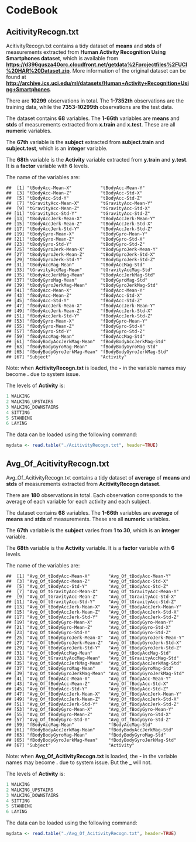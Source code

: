 CodeBook
========================================================

AcitivityRecogn.txt
---------------------------

AcitivityRecogn.txt contains a tidy dataset of **means** and **stds** of measurements extracted from **Human Activity Recognition Using Smartphones dataset**, which is available from **https://d396qusza40orc.cloudfront.net/getdata%2Fprojectfiles%2FUCI%20HAR%20Dataset.zip**. More information of the original dataset can be found at **http://archive.ics.uci.edu/ml/datasets/Human+Activity+Recognition+Using+Smartphones**.

There are **10299** observations in total. The **1-7352th** observations are the training data, while the **7353-10299th** observations are the test data.

The dataset contains **68** variables. The **1-66th** variables are **means** and **stds** of measurements extracted from **x.train** and **x.test**. These are all **numeric** variables. 

The **67th** variable is the **subject** extracted from **subject.train** and **subject.test**, which is an **integer** variable. 

The **68th** variable is the **Activity** variable extracted from **y.train** and **y.test**. It is a **factor** variable with **6** levels.

The name of the variables are:


```
##  [1] "tBodyAcc-Mean-X"           "tBodyAcc-Mean-Y"          
##  [3] "tBodyAcc-Mean-Z"           "tBodyAcc-Std-X"           
##  [5] "tBodyAcc-Std-Y"            "tBodyAcc-Std-Z"           
##  [7] "tGravityAcc-Mean-X"        "tGravityAcc-Mean-Y"       
##  [9] "tGravityAcc-Mean-Z"        "tGravityAcc-Std-X"        
## [11] "tGravityAcc-Std-Y"         "tGravityAcc-Std-Z"        
## [13] "tBodyAccJerk-Mean-X"       "tBodyAccJerk-Mean-Y"      
## [15] "tBodyAccJerk-Mean-Z"       "tBodyAccJerk-Std-X"       
## [17] "tBodyAccJerk-Std-Y"        "tBodyAccJerk-Std-Z"       
## [19] "tBodyGyro-Mean-X"          "tBodyGyro-Mean-Y"         
## [21] "tBodyGyro-Mean-Z"          "tBodyGyro-Std-X"          
## [23] "tBodyGyro-Std-Y"           "tBodyGyro-Std-Z"          
## [25] "tBodyGyroJerk-Mean-X"      "tBodyGyroJerk-Mean-Y"     
## [27] "tBodyGyroJerk-Mean-Z"      "tBodyGyroJerk-Std-X"      
## [29] "tBodyGyroJerk-Std-Y"       "tBodyGyroJerk-Std-Z"      
## [31] "tBodyAccMag-Mean"          "tBodyAccMag-Std"          
## [33] "tGravityAccMag-Mean"       "tGravityAccMag-Std"       
## [35] "tBodyAccJerkMag-Mean"      "tBodyAccJerkMag-Std"      
## [37] "tBodyGyroMag-Mean"         "tBodyGyroMag-Std"         
## [39] "tBodyGyroJerkMag-Mean"     "tBodyGyroJerkMag-Std"     
## [41] "fBodyAcc-Mean-X"           "fBodyAcc-Mean-Y"          
## [43] "fBodyAcc-Mean-Z"           "fBodyAcc-Std-X"           
## [45] "fBodyAcc-Std-Y"            "fBodyAcc-Std-Z"           
## [47] "fBodyAccJerk-Mean-X"       "fBodyAccJerk-Mean-Y"      
## [49] "fBodyAccJerk-Mean-Z"       "fBodyAccJerk-Std-X"       
## [51] "fBodyAccJerk-Std-Y"        "fBodyAccJerk-Std-Z"       
## [53] "fBodyGyro-Mean-X"          "fBodyGyro-Mean-Y"         
## [55] "fBodyGyro-Mean-Z"          "fBodyGyro-Std-X"          
## [57] "fBodyGyro-Std-Y"           "fBodyGyro-Std-Z"          
## [59] "fBodyAccMag-Mean"          "fBodyAccMag-Std"          
## [61] "fBodyBodyAccJerkMag-Mean"  "fBodyBodyAccJerkMag-Std"  
## [63] "fBodyBodyGyroMag-Mean"     "fBodyBodyGyroMag-Std"     
## [65] "fBodyBodyGyroJerkMag-Mean" "fBodyBodyGyroJerkMag-Std" 
## [67] "Subject"                   "Activity"
```

Note: when **AcitivityRecogn.txt** is loaded, the **-** in the variable names may become **.** due to system issue.

The levels of **Activity** is:


```r
1 WALKING
2 WALKING_UPSTAIRS
3 WALKING_DOWNSTAIRS
4 SITTING
5 STANDING
6 LAYING
```

The data can be loaded using the following command:


```r
mydata <- read.table("./AcitivityRecogn.txt", header=TRUE)
```


Avg_Of_AcitivityRecogn.txt
---------------------------

Avg_Of_AcitivityRecogn.txt contains a tidy dataset of **average** of **means** and **stds** of measurements extracted from **AcitivityRecogn dataset**.

There are **180** observations in total. Each observation corresponds to the average of each variable for each activity and each subject.

The dataset contains **68** variables. The **1-66th** variables are **average** of **means** and **stds** of measurements. These are all **numeric** variables. 

The **67th** variable is the **subject** varies from **1 to 30**, which is an **integer** variable. 

The **68th** variable is the **Activity** variable. It is a **factor** variable with **6** levels.

The name of the variables are:


```
##  [1] "Avg_Of_tBodyAcc-Mean-X"       "Avg_Of_tBodyAcc-Mean-Y"      
##  [3] "Avg_Of_tBodyAcc-Mean-Z"       "Avg_Of_tBodyAcc-Std-X"       
##  [5] "Avg_Of_tBodyAcc-Std-Y"        "Avg_Of_tBodyAcc-Std-Z"       
##  [7] "Avg_Of_tGravityAcc-Mean-X"    "Avg_Of_tGravityAcc-Mean-Y"   
##  [9] "Avg_Of_tGravityAcc-Mean-Z"    "Avg_Of_tGravityAcc-Std-X"    
## [11] "Avg_Of_tGravityAcc-Std-Y"     "Avg_Of_tGravityAcc-Std-Z"    
## [13] "Avg_Of_tBodyAccJerk-Mean-X"   "Avg_Of_tBodyAccJerk-Mean-Y"  
## [15] "Avg_Of_tBodyAccJerk-Mean-Z"   "Avg_Of_tBodyAccJerk-Std-X"   
## [17] "Avg_Of_tBodyAccJerk-Std-Y"    "Avg_Of_tBodyAccJerk-Std-Z"   
## [19] "Avg_Of_tBodyGyro-Mean-X"      "Avg_Of_tBodyGyro-Mean-Y"     
## [21] "Avg_Of_tBodyGyro-Mean-Z"      "Avg_Of_tBodyGyro-Std-X"      
## [23] "Avg_Of_tBodyGyro-Std-Y"       "Avg_Of_tBodyGyro-Std-Z"      
## [25] "Avg_Of_tBodyGyroJerk-Mean-X"  "Avg_Of_tBodyGyroJerk-Mean-Y" 
## [27] "Avg_Of_tBodyGyroJerk-Mean-Z"  "Avg_Of_tBodyGyroJerk-Std-X"  
## [29] "Avg_Of_tBodyGyroJerk-Std-Y"   "Avg_Of_tBodyGyroJerk-Std-Z"  
## [31] "Avg_Of_tBodyAccMag-Mean"      "Avg_Of_tBodyAccMag-Std"      
## [33] "Avg_Of_tGravityAccMag-Mean"   "Avg_Of_tGravityAccMag-Std"   
## [35] "Avg_Of_tBodyAccJerkMag-Mean"  "Avg_Of_tBodyAccJerkMag-Std"  
## [37] "Avg_Of_tBodyGyroMag-Mean"     "Avg_Of_tBodyGyroMag-Std"     
## [39] "Avg_Of_tBodyGyroJerkMag-Mean" "Avg_Of_tBodyGyroJerkMag-Std" 
## [41] "Avg_Of_fBodyAcc-Mean-X"       "Avg_Of_fBodyAcc-Mean-Y"      
## [43] "Avg_Of_fBodyAcc-Mean-Z"       "Avg_Of_fBodyAcc-Std-X"       
## [45] "Avg_Of_fBodyAcc-Std-Y"        "Avg_Of_fBodyAcc-Std-Z"       
## [47] "Avg_Of_fBodyAccJerk-Mean-X"   "Avg_Of_fBodyAccJerk-Mean-Y"  
## [49] "Avg_Of_fBodyAccJerk-Mean-Z"   "Avg_Of_fBodyAccJerk-Std-X"   
## [51] "Avg_Of_fBodyAccJerk-Std-Y"    "Avg_Of_fBodyAccJerk-Std-Z"   
## [53] "Avg_Of_fBodyGyro-Mean-X"      "Avg_Of_fBodyGyro-Mean-Y"     
## [55] "Avg_Of_fBodyGyro-Mean-Z"      "Avg_Of_fBodyGyro-Std-X"      
## [57] "Avg_Of_fBodyGyro-Std-Y"       "Avg_Of_fBodyGyro-Std-Z"      
## [59] "fBodyAccMag-Mean"             "fBodyAccMag-Std"             
## [61] "fBodyBodyAccJerkMag-Mean"     "fBodyBodyAccJerkMag-Std"     
## [63] "fBodyBodyGyroMag-Mean"        "fBodyBodyGyroMag-Std"        
## [65] "fBodyBodyGyroJerkMag-Mean"    "fBodyBodyGyroJerkMag-Std"    
## [67] "Subject"                      "Activity"
```

Note: when **Avg_Of_AcitivityRecogn.txt** is loaded, the **-** in the variable names may become **.** due to system issue. But the **_** will not.

The levels of **Activity** is:


```r
1 WALKING
2 WALKING_UPSTAIRS
3 WALKING_DOWNSTAIRS
4 SITTING
5 STANDING
6 LAYING
```

The data can be loaded using the following command:


```r
mydata <- read.table("./Avg_Of_AcitivityRecogn.txt", header=TRUE)
```
